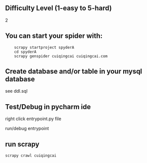 ## Difficulty Level (1-easy to 5-hard)

2

## You can start your spider with:

```
    scrapy startproject spyderA
    cd spyderA
    scrapy genspider cuiqingcai cuiqingcai.com
```

## Create database and/or table in your mysql database

see ddl.sql

## Test/Debug in pycharm ide

right click entrypoint.py file

run/debug entrypoint

## run scrapy

```
scrapy crawl cuiqingcai
```
